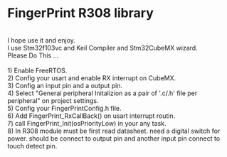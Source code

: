 # FingerPrint R308 library
<br />
I hope use it and enjoy.
<br />
I use Stm32f103vc and Keil Compiler and Stm32CubeMX wizard.
 <br />
Please Do This ...
<br />
<br />
1) Enable FreeRTOS.  
<br />
2) Config your usart and enable RX interrupt on CubeMX.
<br />
3) Config an input pin and a output pin.
<br />
4) Select "General peripheral Initalizion as a pair of '.c/.h' file per peripheral" on project settings.
<br />
5) Config your FingerPrintConfig.h file.
<br />
6) Add FingerPrint_RxCallBack() on usart interrupt routin. 
<br />
7) call  FingerPrint_Init(osPriorityLow) in your any task.
<br />
8) In R308 module must be first read datasheet. need a digital switch for power. should be connect to output pin and another input pin connect to touch detect pin.

